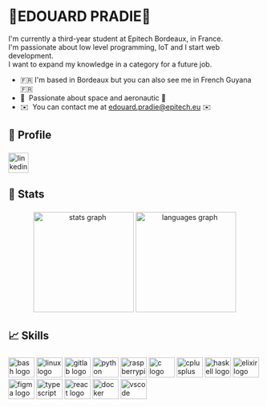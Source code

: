 🚀EDOUARD PRADIE🚀
===========================

I'm currently a third-year student at Epitech Bordeaux, in France. <br/>
I'm passionate about low level programming, IoT and I start web development. <br/>
I want to expand my knowledge in a category for a future job.

* 🇫🇷  I'm based in Bordeaux but you can also see me in French Guyana  🇫🇷
* 🚀  Passionate about space and aeronautic   🚀
* ✉️  You can contact me at [edouard.pradie@epitech.eu](mailto:edouard.pradie@epitech.eu)  ✉️

###

<h2 align="left" color="#38bdae">🔎 Profile</h2>

###

<div align="left">
  <a href="https://www.linkedin.com/in/edouard-pradie-bb7121237/" target="_blank">
    <img src="https://img.shields.io/static/v1?message=LinkedIn&logo=linkedin&label=&color=0077B5&logoColor=white&labelColor=&style=for-the-badge" height="40" alt="linkedin logo"  />
  </a>
</div>

###

<h2 align="left" color="#38bdae">🐙 Stats</h2>

###

<div align="center">
  <img src="https://github-readme-stats-git-masterrstaa-rickstaa.vercel.app/api?username=EdouardPradie&show_icons=true&hide=&count_private=true&theme=tokyonight&hide_border=false&show_icons=true" height="200" alt="stats graph"  />
  <img src="https://github-readme-stats-git-masterrstaa-rickstaa.vercel.app/api/top-langs/?username=EdouardPradie&langs_count=10&theme=tokyonight&hide_border=false&locale=en&custom_title=Top%20%Languages&layout=compact" height="200" alt="languages graph"  />
</div>

###

<h2 align="left" color="#38bdae">📈 Skills</h2>

###

<div align="left">
  <img src="https://cdn.jsdelivr.net/gh/devicons/devicon/icons/bash/bash-original.svg" height="40" width="52" alt="bash logo"  />
  <img src="https://cdn.jsdelivr.net/gh/devicons/devicon/icons/linux/linux-original.svg" height="40" width="52" alt="linux logo"  />
  <img src="https://cdn.jsdelivr.net/gh/devicons/devicon/icons/gitlab/gitlab-original.svg" height="40" width="52" alt="gitlab logo"  />
  <img src="https://cdn.jsdelivr.net/gh/devicons/devicon/icons/python/python-original.svg" height="40" width="52" alt="python logo"  />
  <img src="https://cdn.jsdelivr.net/gh/devicons/devicon/icons/raspberrypi/raspberrypi-original.svg" height="40" width="52" alt="raspberrypi logo"  />
  <img src="https://cdn.jsdelivr.net/gh/devicons/devicon/icons/c/c-original.svg" height="40" width="52" alt="c logo"  />
  <img src="https://cdn.jsdelivr.net/gh/devicons/devicon/icons/cplusplus/cplusplus-original.svg" height="40" width="52" alt="cplusplus logo"  />
  <img src="https://cdn.jsdelivr.net/gh/devicons/devicon/icons/haskell/haskell-original.svg" height="40" width="52" alt="haskell logo"  />
  <img src="https://cdn.jsdelivr.net/gh/devicons/devicon/icons/elixir/elixir-original.svg" height="40" width="52" alt="elixir logo"  />
  <img src="https://cdn.jsdelivr.net/gh/devicons/devicon/icons/figma/figma-original.svg" height="40" width="52" alt="figma logo"  />
  <img src="https://cdn.jsdelivr.net/gh/devicons/devicon/icons/typescript/typescript-original.svg" height="40" width="52" alt="typescript logo"  />
  <img src="https://cdn.jsdelivr.net/gh/devicons/devicon/icons/react/react-original.svg" height="40" width="52" alt="react logo"  />
  <img src="https://cdn.jsdelivr.net/gh/devicons/devicon/icons/docker/docker-original.svg" height="40" width="52" alt="docker logo"  />
  <img src="https://cdn.jsdelivr.net/gh/devicons/devicon/icons/vscode/vscode-original.svg" height="40" width="52" alt="vscode logo"  />
</div>
